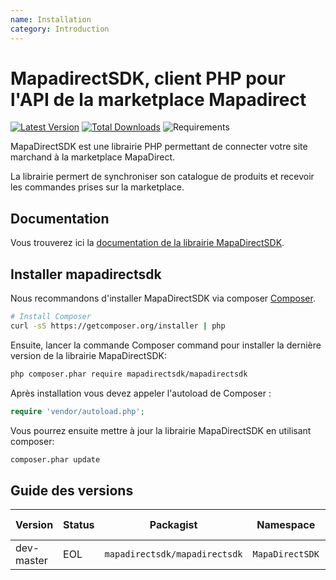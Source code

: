 ```yaml
---
name: Installation
category: Introduction
---
```


MapadirectSDK, client PHP pour l'API de la marketplace Mapadirect
=======================

[![Latest Version](https://img.shields.io/github/release/202-ecommerce/mapadirectSDK/all.svg?style=flat-square)](https://github.com/202-ecommerce/mapadirectSDK/releases)
[![Total Downloads](https://img.shields.io/packagist/dt/mapadirectsdk/mapadirectsdk.svg?style=flat-square)](https://packagist.org/packages/mapadirectsdk/mapadirectsdk)
![Requirements](https://img.shields.io/packagist/php-v/mapadirectsdk/mapadirectsdk.svg?style=flat-square)


MapaDirectSDK est une librairie PHP permettant de connecter votre site marchand à la
marketplace MapaDirect.

La librairie permert de synchroniser son catalogue de produits et recevoir les commandes prises sur la marketplace.

## Documentation

Vous trouverez ici la [documentation de la librairie MapaDirectSDK](https://docs.202-ecommerce.com/mapadirectsdk/).


## Installer mapadirectsdk

Nous recommandons d'installer MapaDirectSDK via composer [Composer](http://getcomposer.org).

```bash
# Install Composer
curl -sS https://getcomposer.org/installer | php
```

Ensuite, lancer la commande Composer command pour installer la dernière version de la librairie MapaDirectSDK:

```bash
php composer.phar require mapadirectsdk/mapadirectsdk
```

Après installation vous devez appeler l'autoload de Composer :

```php
require 'vendor/autoload.php';
```

Vous pourrez ensuite mettre à jour la librairie MapaDirectSDK en utilisant composer:

 ```bash
composer.phar update
 ```


## Guide des versions

| Version | Status     | Packagist           | Namespace    | Repo                | Doc                | PSR-7 | PHP Version |
|---------|------------|---------------------|--------------|---------------------|---------------------|-------|-------------|
| dev-master     | EOL        | `mapadirectsdk/mapadirectsdk`     | `MapaDirectSDK`     | [master][mapadirectsdk-1-repo] | [master][mapadirectsdk-1-doc] | No    | >= 5.6    |

[mapadirectsdk-1-repo]: https://github.com/202-ecommerce/mapadirectSDK
[mapadirectsdk-1-doc]: https://docs.202-ecommerce.com/mapadirectsdk/
